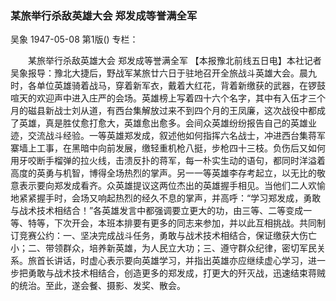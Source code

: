 ### 某旅举行杀敌英雄大会  郑发成等誉满全军
吴象
1947-05-08
第1版()
专栏：

　　某旅举行杀敌英雄大会
    郑发成等誉满全军
    【本报豫北前线五日电】本社记者吴象报导：豫北大捷后，野战军某旅廿六日于驻地召开全旅战斗英雄大会。晨九时，各单位英雄骑着战马，穿着新军衣，戴着大红花，背着新缴获的武器，在锣鼓喧天的欢迎声中进入庄严的会场。英雄榜上写着四十六个名字，其中有入伍才三个月的磁县新战士刘从道，有西台集解放过来不到四个月的王凤廉，这次战役中都成了英雄，真是胜仗愈打愈大，英雄愈出愈多。会间众英雄纷纷报告自己的英雄业迹，交流战斗经验。一等英雄郑发成，叙述他如何指挥六名战士，冲进西台集蒋军寨墙上工事，在黑暗中向前发展，缴轻重机枪八挺，步枪四十三枝。负伤后又如何用牙咬断手榴弹的拉火线，击溃反扑的蒋军，每一朴实生动的语句，都同时洋溢着高度的英勇与机智，博得全场热烈的掌声。另一一等英雄李存考起立，以无比的敬意表示要向郑发成看齐。众英雄提议这两位杰出的英雄握手相见。当他们二人欢愉地紧紧握手时，会场又响起热烈的经久不息的掌声，并高呼：“学习郑发成，勇敢与战术技术相结合！”各英雄发言中都强调要立更大的功，由三等、二等变成一等、特等，下次开会，本班本排要有更多的同志来参加，并以此互相挑战。共同制订竞赛公约：一、坚决完成战斗任务，勇敢与战术技术相结合，保证缴获大伤亡小；二、带领群众，培养新英雄，为人民立大功；三、遵守群众纪律，密切军民关系。旅首长讲话，时虚心表示要向英雄学习，并指出英雄亦应继续虚心学习，进一步把勇敢与战术技术相结合，创造更多的郑发成，打更大的歼灭战，迅速结束蒋贼的统治。至此，遂会餐、摄影、发奖、散会。
